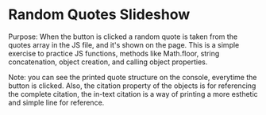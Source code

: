 # Random Quotes Slideshow

Purpose: When the button is clicked a random quote is taken from the quotes array in the JS file, and it's shown on the page. 
This is a simple exercise to practice JS functions, methods like Math.floor, string concatenation, object creation, and calling object properties.

Note: you can see the printed quote structure on the console, everytime the button is clicked. Also, the citation property of the objects is for referencing the complete citation, the in-text citation is a way of printing a more esthetic and simple line for reference.
